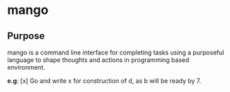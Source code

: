 # mango

## Purpose
mango is a command line interface for completing tasks using a purposeful language to shape thoughts and actions in programming based environment. 

**e.g**:
[x] Go and write x for construction of d, as b will be ready by 7.






